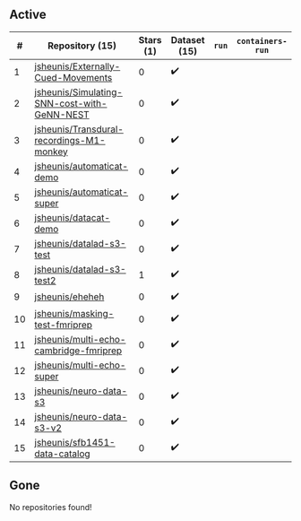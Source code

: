 ## Active
| # | Repository (15) | Stars (1) | Dataset (15) | `run` | `containers-run` |
| --- | --- | --- | --- | --- | --- |
| 1 | [jsheunis/Externally-Cued-Movements](https://github.com/jsheunis/Externally-Cued-Movements) | 0 | :heavy_check_mark: |  |  |
| 2 | [jsheunis/Simulating-SNN-cost-with-GeNN-NEST](https://github.com/jsheunis/Simulating-SNN-cost-with-GeNN-NEST) | 0 | :heavy_check_mark: |  |  |
| 3 | [jsheunis/Transdural-recordings-M1-monkey](https://github.com/jsheunis/Transdural-recordings-M1-monkey) | 0 | :heavy_check_mark: |  |  |
| 4 | [jsheunis/automaticat-demo](https://github.com/jsheunis/automaticat-demo) | 0 | :heavy_check_mark: |  |  |
| 5 | [jsheunis/automaticat-super](https://github.com/jsheunis/automaticat-super) | 0 | :heavy_check_mark: |  |  |
| 6 | [jsheunis/datacat-demo](https://github.com/jsheunis/datacat-demo) | 0 | :heavy_check_mark: |  |  |
| 7 | [jsheunis/datalad-s3-test](https://github.com/jsheunis/datalad-s3-test) | 0 | :heavy_check_mark: |  |  |
| 8 | [jsheunis/datalad-s3-test2](https://github.com/jsheunis/datalad-s3-test2) | 1 | :heavy_check_mark: |  |  |
| 9 | [jsheunis/eheheh](https://github.com/jsheunis/eheheh) | 0 | :heavy_check_mark: |  |  |
| 10 | [jsheunis/masking-test-fmriprep](https://github.com/jsheunis/masking-test-fmriprep) | 0 | :heavy_check_mark: |  |  |
| 11 | [jsheunis/multi-echo-cambridge-fmriprep](https://github.com/jsheunis/multi-echo-cambridge-fmriprep) | 0 | :heavy_check_mark: |  |  |
| 12 | [jsheunis/multi-echo-super](https://github.com/jsheunis/multi-echo-super) | 0 | :heavy_check_mark: |  |  |
| 13 | [jsheunis/neuro-data-s3](https://github.com/jsheunis/neuro-data-s3) | 0 | :heavy_check_mark: |  |  |
| 14 | [jsheunis/neuro-data-s3-v2](https://github.com/jsheunis/neuro-data-s3-v2) | 0 | :heavy_check_mark: |  |  |
| 15 | [jsheunis/sfb1451-data-catalog](https://github.com/jsheunis/sfb1451-data-catalog) | 0 | :heavy_check_mark: |  |  |

## Gone
No repositories found!

